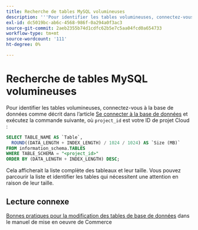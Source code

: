 ```yaml
---
title: Recherche de tables MySQL volumineuses
description: '''Pour identifier les tables volumineuses, connectez-vous à la base de données comme décrit dans l''article [Se connecter à la base de données](https://experienceleague.adobe.com/fr/docs/commerce-cloud-service/user-guide/configure/service/mysql#connect-to-the-database), puis exécutez la commande suivante, où &grave;project_id&grave; correspond à votre ID de projet Cloud :'''
exl-id: dc5019bc-ab6c-4568-986f-0a294a0f3ac3
source-git-commit: 2aeb2355b74d1cdfc62b5e7c5aa04fcd0a654733
workflow-type: tm+mt
source-wordcount: '111'
ht-degree: 0%

---
```


# Recherche de tables MySQL volumineuses

Pour identifier les tables volumineuses, connectez-vous à la base de données comme décrit dans l’article [Se connecter à la base de données](https://experienceleague.adobe.com/fr/docs/commerce-cloud-service/user-guide/configure/service/mysql#connect-to-the-database) et exécutez la commande suivante, où `project_id` est votre ID de projet Cloud :

```sql
SELECT TABLE_NAME AS `Table`,
  ROUND((DATA_LENGTH + INDEX_LENGTH) / 1024 / 1024) AS `Size (MB)`
FROM information_schema.TABLES
WHERE TABLE_SCHEMA = "<project_id>"
ORDER BY (DATA_LENGTH + INDEX_LENGTH) DESC;
```

Cela afficherait la liste complète des tableaux et leur taille. Vous pouvez parcourir la liste et identifier les tables qui nécessitent une attention en raison de leur taille.

## Lecture connexe

[ Bonnes pratiques pour la modification des tables de base de données](https://experienceleague.adobe.com/fr/docs/commerce-operations/implementation-playbook/best-practices/development/modifying-core-and-third-party-tables#why-adobe-recommends-avoiding-modifications) dans le manuel de mise en oeuvre de Commerce
